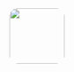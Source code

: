 <div id="header" align="center">
  <img style="border-radius: 15px;" src="src/papernodes.jpg" width="100"/>
</div>
